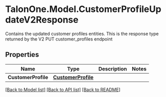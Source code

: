# TalonOne.Model.CustomerProfileUpdateV2Response
Contains the updated customer profiles entities. This is the response type returned by the V2 PUT customer_profiles endpoint 
## Properties

Name | Type | Description | Notes
------------ | ------------- | ------------- | -------------
**CustomerProfile** | [**CustomerProfile**](CustomerProfile.md) |  | 

[[Back to Model list]](../README.md#documentation-for-models) [[Back to API list]](../README.md#documentation-for-api-endpoints) [[Back to README]](../README.md)

